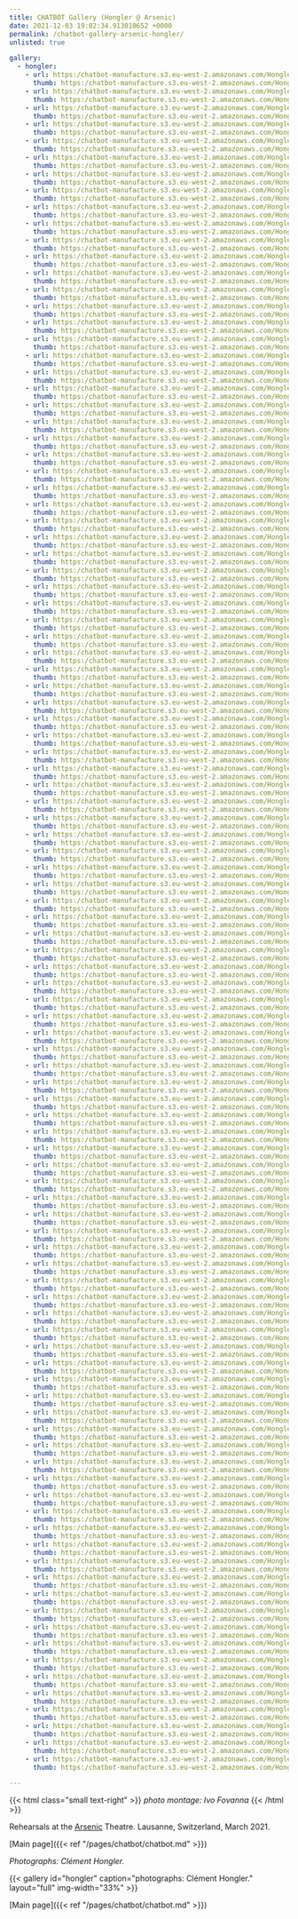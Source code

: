 ```yaml
---
title: CHATBOT Gallery (Hongler @ Arsenic)
date: 2021-12-03 19:02:34.913010652 +0000 
permalink: /chatbot-gallery-arsenic-hongler/
unlisted: true

gallery:
  - hongler:
    - url: https:/chatbot-manufacture.s3.eu-west-2.amazonaws.com/Hongler-rehearsals-2021-001.webp
      thumb: https:/chatbot-manufacture.s3.eu-west-2.amazonaws.com/Hongler-rehearsals-2021-001.low.webp
    - url: https:/chatbot-manufacture.s3.eu-west-2.amazonaws.com/Hongler-rehearsals-2021-002.webp
      thumb: https:/chatbot-manufacture.s3.eu-west-2.amazonaws.com/Hongler-rehearsals-2021-002.low.webp
    - url: https:/chatbot-manufacture.s3.eu-west-2.amazonaws.com/Hongler-rehearsals-2021-003.webp
      thumb: https:/chatbot-manufacture.s3.eu-west-2.amazonaws.com/Hongler-rehearsals-2021-003.low.webp
    - url: https:/chatbot-manufacture.s3.eu-west-2.amazonaws.com/Hongler-rehearsals-2021-004.webp
      thumb: https:/chatbot-manufacture.s3.eu-west-2.amazonaws.com/Hongler-rehearsals-2021-004.low.webp
    - url: https:/chatbot-manufacture.s3.eu-west-2.amazonaws.com/Hongler-rehearsals-2021-005.webp
      thumb: https:/chatbot-manufacture.s3.eu-west-2.amazonaws.com/Hongler-rehearsals-2021-005.low.webp
    - url: https:/chatbot-manufacture.s3.eu-west-2.amazonaws.com/Hongler-rehearsals-2021-006.webp
      thumb: https:/chatbot-manufacture.s3.eu-west-2.amazonaws.com/Hongler-rehearsals-2021-006.low.webp
    - url: https:/chatbot-manufacture.s3.eu-west-2.amazonaws.com/Hongler-rehearsals-2021-007.webp
      thumb: https:/chatbot-manufacture.s3.eu-west-2.amazonaws.com/Hongler-rehearsals-2021-007.low.webp
    - url: https:/chatbot-manufacture.s3.eu-west-2.amazonaws.com/Hongler-rehearsals-2021-008.webp
      thumb: https:/chatbot-manufacture.s3.eu-west-2.amazonaws.com/Hongler-rehearsals-2021-008.low.webp
    - url: https:/chatbot-manufacture.s3.eu-west-2.amazonaws.com/Hongler-rehearsals-2021-009.webp
      thumb: https:/chatbot-manufacture.s3.eu-west-2.amazonaws.com/Hongler-rehearsals-2021-009.low.webp
    - url: https:/chatbot-manufacture.s3.eu-west-2.amazonaws.com/Hongler-rehearsals-2021-010.webp
      thumb: https:/chatbot-manufacture.s3.eu-west-2.amazonaws.com/Hongler-rehearsals-2021-010.low.webp
    - url: https:/chatbot-manufacture.s3.eu-west-2.amazonaws.com/Hongler-rehearsals-2021-011.webp
      thumb: https:/chatbot-manufacture.s3.eu-west-2.amazonaws.com/Hongler-rehearsals-2021-011.low.webp
    - url: https:/chatbot-manufacture.s3.eu-west-2.amazonaws.com/Hongler-rehearsals-2021-012.webp
      thumb: https:/chatbot-manufacture.s3.eu-west-2.amazonaws.com/Hongler-rehearsals-2021-012.low.webp
    - url: https:/chatbot-manufacture.s3.eu-west-2.amazonaws.com/Hongler-rehearsals-2021-013.webp
      thumb: https:/chatbot-manufacture.s3.eu-west-2.amazonaws.com/Hongler-rehearsals-2021-013.low.webp
    - url: https:/chatbot-manufacture.s3.eu-west-2.amazonaws.com/Hongler-rehearsals-2021-014.webp
      thumb: https:/chatbot-manufacture.s3.eu-west-2.amazonaws.com/Hongler-rehearsals-2021-014.low.webp
    - url: https:/chatbot-manufacture.s3.eu-west-2.amazonaws.com/Hongler-rehearsals-2021-015.webp
      thumb: https:/chatbot-manufacture.s3.eu-west-2.amazonaws.com/Hongler-rehearsals-2021-015.low.webp
    - url: https:/chatbot-manufacture.s3.eu-west-2.amazonaws.com/Hongler-rehearsals-2021-016.webp
      thumb: https:/chatbot-manufacture.s3.eu-west-2.amazonaws.com/Hongler-rehearsals-2021-016.low.webp
    - url: https:/chatbot-manufacture.s3.eu-west-2.amazonaws.com/Hongler-rehearsals-2021-017.webp
      thumb: https:/chatbot-manufacture.s3.eu-west-2.amazonaws.com/Hongler-rehearsals-2021-017.low.webp
    - url: https:/chatbot-manufacture.s3.eu-west-2.amazonaws.com/Hongler-rehearsals-2021-018.webp
      thumb: https:/chatbot-manufacture.s3.eu-west-2.amazonaws.com/Hongler-rehearsals-2021-018.low.webp
    - url: https:/chatbot-manufacture.s3.eu-west-2.amazonaws.com/Hongler-rehearsals-2021-019.webp
      thumb: https:/chatbot-manufacture.s3.eu-west-2.amazonaws.com/Hongler-rehearsals-2021-019.low.webp
    - url: https:/chatbot-manufacture.s3.eu-west-2.amazonaws.com/Hongler-rehearsals-2021-020.webp
      thumb: https:/chatbot-manufacture.s3.eu-west-2.amazonaws.com/Hongler-rehearsals-2021-020.low.webp
    - url: https:/chatbot-manufacture.s3.eu-west-2.amazonaws.com/Hongler-rehearsals-2021-021.webp
      thumb: https:/chatbot-manufacture.s3.eu-west-2.amazonaws.com/Hongler-rehearsals-2021-021.low.webp
    - url: https:/chatbot-manufacture.s3.eu-west-2.amazonaws.com/Hongler-rehearsals-2021-022.webp
      thumb: https:/chatbot-manufacture.s3.eu-west-2.amazonaws.com/Hongler-rehearsals-2021-022.low.webp
    - url: https:/chatbot-manufacture.s3.eu-west-2.amazonaws.com/Hongler-rehearsals-2021-023.webp
      thumb: https:/chatbot-manufacture.s3.eu-west-2.amazonaws.com/Hongler-rehearsals-2021-023.low.webp
    - url: https:/chatbot-manufacture.s3.eu-west-2.amazonaws.com/Hongler-rehearsals-2021-024.webp
      thumb: https:/chatbot-manufacture.s3.eu-west-2.amazonaws.com/Hongler-rehearsals-2021-024.low.webp
    - url: https:/chatbot-manufacture.s3.eu-west-2.amazonaws.com/Hongler-rehearsals-2021-025.webp
      thumb: https:/chatbot-manufacture.s3.eu-west-2.amazonaws.com/Hongler-rehearsals-2021-025.low.webp
    - url: https:/chatbot-manufacture.s3.eu-west-2.amazonaws.com/Hongler-rehearsals-2021-026.webp
      thumb: https:/chatbot-manufacture.s3.eu-west-2.amazonaws.com/Hongler-rehearsals-2021-026.low.webp
    - url: https:/chatbot-manufacture.s3.eu-west-2.amazonaws.com/Hongler-rehearsals-2021-027.webp
      thumb: https:/chatbot-manufacture.s3.eu-west-2.amazonaws.com/Hongler-rehearsals-2021-027.low.webp
    - url: https:/chatbot-manufacture.s3.eu-west-2.amazonaws.com/Hongler-rehearsals-2021-028.webp
      thumb: https:/chatbot-manufacture.s3.eu-west-2.amazonaws.com/Hongler-rehearsals-2021-028.low.webp
    - url: https:/chatbot-manufacture.s3.eu-west-2.amazonaws.com/Hongler-rehearsals-2021-029.webp
      thumb: https:/chatbot-manufacture.s3.eu-west-2.amazonaws.com/Hongler-rehearsals-2021-029.low.webp
    - url: https:/chatbot-manufacture.s3.eu-west-2.amazonaws.com/Hongler-rehearsals-2021-030.webp
      thumb: https:/chatbot-manufacture.s3.eu-west-2.amazonaws.com/Hongler-rehearsals-2021-030.low.webp
    - url: https:/chatbot-manufacture.s3.eu-west-2.amazonaws.com/Hongler-rehearsals-2021-031.webp
      thumb: https:/chatbot-manufacture.s3.eu-west-2.amazonaws.com/Hongler-rehearsals-2021-031.low.webp
    - url: https:/chatbot-manufacture.s3.eu-west-2.amazonaws.com/Hongler-rehearsals-2021-032.webp
      thumb: https:/chatbot-manufacture.s3.eu-west-2.amazonaws.com/Hongler-rehearsals-2021-032.low.webp
    - url: https:/chatbot-manufacture.s3.eu-west-2.amazonaws.com/Hongler-rehearsals-2021-033.webp
      thumb: https:/chatbot-manufacture.s3.eu-west-2.amazonaws.com/Hongler-rehearsals-2021-033.low.webp
    - url: https:/chatbot-manufacture.s3.eu-west-2.amazonaws.com/Hongler-rehearsals-2021-101.webp
      thumb: https:/chatbot-manufacture.s3.eu-west-2.amazonaws.com/Hongler-rehearsals-2021-101.low.webp
    - url: https:/chatbot-manufacture.s3.eu-west-2.amazonaws.com/Hongler-rehearsals-2021-035.webp
      thumb: https:/chatbot-manufacture.s3.eu-west-2.amazonaws.com/Hongler-rehearsals-2021-035.low.webp
    - url: https:/chatbot-manufacture.s3.eu-west-2.amazonaws.com/Hongler-rehearsals-2021-036.webp
      thumb: https:/chatbot-manufacture.s3.eu-west-2.amazonaws.com/Hongler-rehearsals-2021-036.low.webp
    - url: https:/chatbot-manufacture.s3.eu-west-2.amazonaws.com/Hongler-rehearsals-2021-037.webp
      thumb: https:/chatbot-manufacture.s3.eu-west-2.amazonaws.com/Hongler-rehearsals-2021-037.low.webp
    - url: https:/chatbot-manufacture.s3.eu-west-2.amazonaws.com/Hongler-rehearsals-2021-038.webp
      thumb: https:/chatbot-manufacture.s3.eu-west-2.amazonaws.com/Hongler-rehearsals-2021-038.low.webp
    - url: https:/chatbot-manufacture.s3.eu-west-2.amazonaws.com/Hongler-rehearsals-2021-039.webp
      thumb: https:/chatbot-manufacture.s3.eu-west-2.amazonaws.com/Hongler-rehearsals-2021-039.low.webp
    - url: https:/chatbot-manufacture.s3.eu-west-2.amazonaws.com/Hongler-rehearsals-2021-040.webp
      thumb: https:/chatbot-manufacture.s3.eu-west-2.amazonaws.com/Hongler-rehearsals-2021-040.low.webp
    - url: https:/chatbot-manufacture.s3.eu-west-2.amazonaws.com/Hongler-rehearsals-2021-041.webp
      thumb: https:/chatbot-manufacture.s3.eu-west-2.amazonaws.com/Hongler-rehearsals-2021-041.low.webp
    - url: https:/chatbot-manufacture.s3.eu-west-2.amazonaws.com/Hongler-rehearsals-2021-043.webp
      thumb: https:/chatbot-manufacture.s3.eu-west-2.amazonaws.com/Hongler-rehearsals-2021-043.low.webp
    - url: https:/chatbot-manufacture.s3.eu-west-2.amazonaws.com/Hongler-rehearsals-2021-044.webp
      thumb: https:/chatbot-manufacture.s3.eu-west-2.amazonaws.com/Hongler-rehearsals-2021-044.low.webp
    - url: https:/chatbot-manufacture.s3.eu-west-2.amazonaws.com/Hongler-rehearsals-2021-045.webp
      thumb: https:/chatbot-manufacture.s3.eu-west-2.amazonaws.com/Hongler-rehearsals-2021-045.low.webp
    - url: https:/chatbot-manufacture.s3.eu-west-2.amazonaws.com/Hongler-rehearsals-2021-046.webp
      thumb: https:/chatbot-manufacture.s3.eu-west-2.amazonaws.com/Hongler-rehearsals-2021-046.low.webp
    - url: https:/chatbot-manufacture.s3.eu-west-2.amazonaws.com/Hongler-rehearsals-2021-047.webp
      thumb: https:/chatbot-manufacture.s3.eu-west-2.amazonaws.com/Hongler-rehearsals-2021-047.low.webp
    - url: https:/chatbot-manufacture.s3.eu-west-2.amazonaws.com/Hongler-rehearsals-2021-048.webp
      thumb: https:/chatbot-manufacture.s3.eu-west-2.amazonaws.com/Hongler-rehearsals-2021-048.low.webp
    - url: https:/chatbot-manufacture.s3.eu-west-2.amazonaws.com/Hongler-rehearsals-2021-049.webp
      thumb: https:/chatbot-manufacture.s3.eu-west-2.amazonaws.com/Hongler-rehearsals-2021-049.low.webp
    - url: https:/chatbot-manufacture.s3.eu-west-2.amazonaws.com/Hongler-rehearsals-2021-050.webp
      thumb: https:/chatbot-manufacture.s3.eu-west-2.amazonaws.com/Hongler-rehearsals-2021-050.low.webp
    - url: https:/chatbot-manufacture.s3.eu-west-2.amazonaws.com/Hongler-rehearsals-2021-051.webp
      thumb: https:/chatbot-manufacture.s3.eu-west-2.amazonaws.com/Hongler-rehearsals-2021-051.low.webp
    - url: https:/chatbot-manufacture.s3.eu-west-2.amazonaws.com/Hongler-rehearsals-2021-052.webp
      thumb: https:/chatbot-manufacture.s3.eu-west-2.amazonaws.com/Hongler-rehearsals-2021-052.low.webp
    - url: https:/chatbot-manufacture.s3.eu-west-2.amazonaws.com/Hongler-rehearsals-2021-053.webp
      thumb: https:/chatbot-manufacture.s3.eu-west-2.amazonaws.com/Hongler-rehearsals-2021-053.low.webp
    - url: https:/chatbot-manufacture.s3.eu-west-2.amazonaws.com/Hongler-rehearsals-2021-054.webp
      thumb: https:/chatbot-manufacture.s3.eu-west-2.amazonaws.com/Hongler-rehearsals-2021-054.low.webp
    - url: https:/chatbot-manufacture.s3.eu-west-2.amazonaws.com/Hongler-rehearsals-2021-055.webp
      thumb: https:/chatbot-manufacture.s3.eu-west-2.amazonaws.com/Hongler-rehearsals-2021-055.low.webp
    - url: https:/chatbot-manufacture.s3.eu-west-2.amazonaws.com/Hongler-rehearsals-2021-056.webp
      thumb: https:/chatbot-manufacture.s3.eu-west-2.amazonaws.com/Hongler-rehearsals-2021-056.low.webp
    - url: https:/chatbot-manufacture.s3.eu-west-2.amazonaws.com/Hongler-rehearsals-2021-057.webp
      thumb: https:/chatbot-manufacture.s3.eu-west-2.amazonaws.com/Hongler-rehearsals-2021-057.low.webp
    - url: https:/chatbot-manufacture.s3.eu-west-2.amazonaws.com/Hongler-rehearsals-2021-058.webp
      thumb: https:/chatbot-manufacture.s3.eu-west-2.amazonaws.com/Hongler-rehearsals-2021-058.low.webp
    - url: https:/chatbot-manufacture.s3.eu-west-2.amazonaws.com/Hongler-rehearsals-2021-059.webp
      thumb: https:/chatbot-manufacture.s3.eu-west-2.amazonaws.com/Hongler-rehearsals-2021-059.low.webp
    - url: https:/chatbot-manufacture.s3.eu-west-2.amazonaws.com/Hongler-rehearsals-2021-060.webp
      thumb: https:/chatbot-manufacture.s3.eu-west-2.amazonaws.com/Hongler-rehearsals-2021-060.low.webp
    - url: https:/chatbot-manufacture.s3.eu-west-2.amazonaws.com/Hongler-rehearsals-2021-061.webp
      thumb: https:/chatbot-manufacture.s3.eu-west-2.amazonaws.com/Hongler-rehearsals-2021-061.low.webp
    - url: https:/chatbot-manufacture.s3.eu-west-2.amazonaws.com/Hongler-rehearsals-2021-062.webp
      thumb: https:/chatbot-manufacture.s3.eu-west-2.amazonaws.com/Hongler-rehearsals-2021-062.low.webp
    - url: https:/chatbot-manufacture.s3.eu-west-2.amazonaws.com/Hongler-rehearsals-2021-063.webp
      thumb: https:/chatbot-manufacture.s3.eu-west-2.amazonaws.com/Hongler-rehearsals-2021-063.low.webp
    - url: https:/chatbot-manufacture.s3.eu-west-2.amazonaws.com/Hongler-rehearsals-2021-064.webp
      thumb: https:/chatbot-manufacture.s3.eu-west-2.amazonaws.com/Hongler-rehearsals-2021-064.low.webp
    - url: https:/chatbot-manufacture.s3.eu-west-2.amazonaws.com/Hongler-rehearsals-2021-065.webp
      thumb: https:/chatbot-manufacture.s3.eu-west-2.amazonaws.com/Hongler-rehearsals-2021-065.low.webp
    - url: https:/chatbot-manufacture.s3.eu-west-2.amazonaws.com/Hongler-rehearsals-2021-066.webp
      thumb: https:/chatbot-manufacture.s3.eu-west-2.amazonaws.com/Hongler-rehearsals-2021-066.low.webp
    - url: https:/chatbot-manufacture.s3.eu-west-2.amazonaws.com/Hongler-rehearsals-2021-067.webp
      thumb: https:/chatbot-manufacture.s3.eu-west-2.amazonaws.com/Hongler-rehearsals-2021-067.low.webp
    - url: https:/chatbot-manufacture.s3.eu-west-2.amazonaws.com/Hongler-rehearsals-2021-068.webp
      thumb: https:/chatbot-manufacture.s3.eu-west-2.amazonaws.com/Hongler-rehearsals-2021-068.low.webp
    - url: https:/chatbot-manufacture.s3.eu-west-2.amazonaws.com/Hongler-rehearsals-2021-069.webp
      thumb: https:/chatbot-manufacture.s3.eu-west-2.amazonaws.com/Hongler-rehearsals-2021-069.low.webp
    - url: https:/chatbot-manufacture.s3.eu-west-2.amazonaws.com/Hongler-rehearsals-2021-070.webp
      thumb: https:/chatbot-manufacture.s3.eu-west-2.amazonaws.com/Hongler-rehearsals-2021-070.low.webp
    - url: https:/chatbot-manufacture.s3.eu-west-2.amazonaws.com/Hongler-rehearsals-2021-071.webp
      thumb: https:/chatbot-manufacture.s3.eu-west-2.amazonaws.com/Hongler-rehearsals-2021-071.low.webp
    - url: https:/chatbot-manufacture.s3.eu-west-2.amazonaws.com/Hongler-rehearsals-2021-072.webp
      thumb: https:/chatbot-manufacture.s3.eu-west-2.amazonaws.com/Hongler-rehearsals-2021-072.low.webp
    - url: https:/chatbot-manufacture.s3.eu-west-2.amazonaws.com/Hongler-rehearsals-2021-073.webp
      thumb: https:/chatbot-manufacture.s3.eu-west-2.amazonaws.com/Hongler-rehearsals-2021-073.low.webp
    - url: https:/chatbot-manufacture.s3.eu-west-2.amazonaws.com/Hongler-rehearsals-2021-074.webp
      thumb: https:/chatbot-manufacture.s3.eu-west-2.amazonaws.com/Hongler-rehearsals-2021-074.low.webp
    - url: https:/chatbot-manufacture.s3.eu-west-2.amazonaws.com/Hongler-rehearsals-2021-075.webp
      thumb: https:/chatbot-manufacture.s3.eu-west-2.amazonaws.com/Hongler-rehearsals-2021-075.low.webp
    - url: https:/chatbot-manufacture.s3.eu-west-2.amazonaws.com/Hongler-rehearsals-2021-076.webp
      thumb: https:/chatbot-manufacture.s3.eu-west-2.amazonaws.com/Hongler-rehearsals-2021-076.low.webp
    - url: https:/chatbot-manufacture.s3.eu-west-2.amazonaws.com/Hongler-rehearsals-2021-077.webp
      thumb: https:/chatbot-manufacture.s3.eu-west-2.amazonaws.com/Hongler-rehearsals-2021-077.low.webp
    - url: https:/chatbot-manufacture.s3.eu-west-2.amazonaws.com/Hongler-rehearsals-2021-078.webp
      thumb: https:/chatbot-manufacture.s3.eu-west-2.amazonaws.com/Hongler-rehearsals-2021-078.low.webp
    - url: https:/chatbot-manufacture.s3.eu-west-2.amazonaws.com/Hongler-rehearsals-2021-079.webp
      thumb: https:/chatbot-manufacture.s3.eu-west-2.amazonaws.com/Hongler-rehearsals-2021-079.low.webp
    - url: https:/chatbot-manufacture.s3.eu-west-2.amazonaws.com/Hongler-rehearsals-2021-080.webp
      thumb: https:/chatbot-manufacture.s3.eu-west-2.amazonaws.com/Hongler-rehearsals-2021-080.low.webp
    - url: https:/chatbot-manufacture.s3.eu-west-2.amazonaws.com/Hongler-rehearsals-2021-081.webp
      thumb: https:/chatbot-manufacture.s3.eu-west-2.amazonaws.com/Hongler-rehearsals-2021-081.low.webp
    - url: https:/chatbot-manufacture.s3.eu-west-2.amazonaws.com/Hongler-rehearsals-2021-082.webp
      thumb: https:/chatbot-manufacture.s3.eu-west-2.amazonaws.com/Hongler-rehearsals-2021-082.low.webp
    - url: https:/chatbot-manufacture.s3.eu-west-2.amazonaws.com/Hongler-rehearsals-2021-083.webp
      thumb: https:/chatbot-manufacture.s3.eu-west-2.amazonaws.com/Hongler-rehearsals-2021-083.low.webp
    - url: https:/chatbot-manufacture.s3.eu-west-2.amazonaws.com/Hongler-rehearsals-2021-084.webp
      thumb: https:/chatbot-manufacture.s3.eu-west-2.amazonaws.com/Hongler-rehearsals-2021-084.low.webp
    - url: https:/chatbot-manufacture.s3.eu-west-2.amazonaws.com/Hongler-rehearsals-2021-085.webp
      thumb: https:/chatbot-manufacture.s3.eu-west-2.amazonaws.com/Hongler-rehearsals-2021-085.low.webp
    - url: https:/chatbot-manufacture.s3.eu-west-2.amazonaws.com/Hongler-rehearsals-2021-086.webp
      thumb: https:/chatbot-manufacture.s3.eu-west-2.amazonaws.com/Hongler-rehearsals-2021-086.low.webp
    - url: https:/chatbot-manufacture.s3.eu-west-2.amazonaws.com/Hongler-rehearsals-2021-087.webp
      thumb: https:/chatbot-manufacture.s3.eu-west-2.amazonaws.com/Hongler-rehearsals-2021-087.low.webp
    - url: https:/chatbot-manufacture.s3.eu-west-2.amazonaws.com/Hongler-rehearsals-2021-088.webp
      thumb: https:/chatbot-manufacture.s3.eu-west-2.amazonaws.com/Hongler-rehearsals-2021-088.low.webp
    - url: https:/chatbot-manufacture.s3.eu-west-2.amazonaws.com/Hongler-rehearsals-2021-089.webp
      thumb: https:/chatbot-manufacture.s3.eu-west-2.amazonaws.com/Hongler-rehearsals-2021-089.low.webp
    - url: https:/chatbot-manufacture.s3.eu-west-2.amazonaws.com/Hongler-rehearsals-2021-090.webp
      thumb: https:/chatbot-manufacture.s3.eu-west-2.amazonaws.com/Hongler-rehearsals-2021-090.low.webp
    - url: https:/chatbot-manufacture.s3.eu-west-2.amazonaws.com/Hongler-rehearsals-2021-091.webp
      thumb: https:/chatbot-manufacture.s3.eu-west-2.amazonaws.com/Hongler-rehearsals-2021-091.low.webp
    - url: https:/chatbot-manufacture.s3.eu-west-2.amazonaws.com/Hongler-rehearsals-2021-092.webp
      thumb: https:/chatbot-manufacture.s3.eu-west-2.amazonaws.com/Hongler-rehearsals-2021-092.low.webp
    - url: https:/chatbot-manufacture.s3.eu-west-2.amazonaws.com/Hongler-rehearsals-2021-093.webp
      thumb: https:/chatbot-manufacture.s3.eu-west-2.amazonaws.com/Hongler-rehearsals-2021-093.low.webp
    - url: https:/chatbot-manufacture.s3.eu-west-2.amazonaws.com/Hongler-rehearsals-2021-094.webp
      thumb: https:/chatbot-manufacture.s3.eu-west-2.amazonaws.com/Hongler-rehearsals-2021-094.low.webp
    - url: https:/chatbot-manufacture.s3.eu-west-2.amazonaws.com/Hongler-rehearsals-2021-095.webp
      thumb: https:/chatbot-manufacture.s3.eu-west-2.amazonaws.com/Hongler-rehearsals-2021-095.low.webp
    - url: https:/chatbot-manufacture.s3.eu-west-2.amazonaws.com/Hongler-rehearsals-2021-096.webp
      thumb: https:/chatbot-manufacture.s3.eu-west-2.amazonaws.com/Hongler-rehearsals-2021-096.low.webp
    - url: https:/chatbot-manufacture.s3.eu-west-2.amazonaws.com/Hongler-rehearsals-2021-097.webp
      thumb: https:/chatbot-manufacture.s3.eu-west-2.amazonaws.com/Hongler-rehearsals-2021-097.low.webp
    - url: https:/chatbot-manufacture.s3.eu-west-2.amazonaws.com/Hongler-rehearsals-2021-098.webp
      thumb: https:/chatbot-manufacture.s3.eu-west-2.amazonaws.com/Hongler-rehearsals-2021-098.low.webp
    - url: https:/chatbot-manufacture.s3.eu-west-2.amazonaws.com/Hongler-rehearsals-2021-099.webp
      thumb: https:/chatbot-manufacture.s3.eu-west-2.amazonaws.com/Hongler-rehearsals-2021-099.low.webp
    - url: https:/chatbot-manufacture.s3.eu-west-2.amazonaws.com/Hongler-rehearsals-2021-100.webp
      thumb: https:/chatbot-manufacture.s3.eu-west-2.amazonaws.com/Hongler-rehearsals-2021-100.low.webp
    - url: https:/chatbot-manufacture.s3.eu-west-2.amazonaws.com/Hongler-rehearsals-2021-102.webp
      thumb: https:/chatbot-manufacture.s3.eu-west-2.amazonaws.com/Hongler-rehearsals-2021-102.low.webp
    - url: https:/chatbot-manufacture.s3.eu-west-2.amazonaws.com/Hongler-rehearsals-2021-103.webp
      thumb: https:/chatbot-manufacture.s3.eu-west-2.amazonaws.com/Hongler-rehearsals-2021-103.low.webp
    - url: https:/chatbot-manufacture.s3.eu-west-2.amazonaws.com/Hongler-rehearsals-2021-104.webp
      thumb: https:/chatbot-manufacture.s3.eu-west-2.amazonaws.com/Hongler-rehearsals-2021-104.low.webp
    - url: https:/chatbot-manufacture.s3.eu-west-2.amazonaws.com/Hongler-rehearsals-2021-105.webp
      thumb: https:/chatbot-manufacture.s3.eu-west-2.amazonaws.com/Hongler-rehearsals-2021-105.low.webp

---
```


{{< html class="small text-right" >}}
*photo montage: Ivo Fovanna*
{{< /html >}}

Rehearsals at the [Arsenic](https://arsenic.ch/en/) Theatre.
Lausanne, Switzerland, March 2021.

[Main page]({{< ref "/pages/chatbot/chatbot.md" >}})

*Photographs: Clément Hongler.*

{{< gallery id="hongler" caption="photographs: Clément Hongler." layout="full" img-width="33%" >}}

[Main page]({{< ref "/pages/chatbot/chatbot.md" >}})

